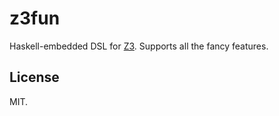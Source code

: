 z3fun
=====

Haskell-embedded DSL for [Z3][1]. Supports all the fancy features.


## License

MIT.

[1]: http://rise4fun.com/Z3/
